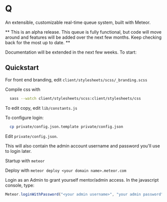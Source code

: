 Q
====

An extensible, customizable real-time queue system, built with Meteor.

** This is an alpha release. This queue is fully functional, but code will move around and features will be added over the next few months. Keep checking back for the most up to date. **

Documentation will be extended in the next few weeks. To start:

Quickstart
----------
For front end branding, edit `client/stylesheets/scss/_branding.scss`

Compile css with 
```sh 
  sass --watch client/stylesheets/scss:client/stylesheets/css
```

To edit copy, edit `lib/constants.js`

To configure login:
```sh
  cp private/config.json.template private/config.json
```
Edit `private/config.json`.

This will also contain the admin account username and password you'll use to login later.

Startup with `meteor`

Deploy with `meteor deploy <your domain name>.meteor.com`

Login as an Admin to grant yourself mentor/admin access. In the javascript console, type:
```js
Meteor.loginWithPassword("<your admin username>", "your admin password");
```


